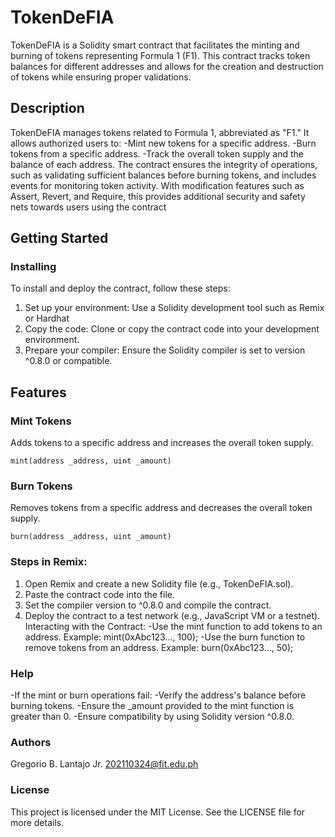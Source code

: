 # TokenDeFIA

TokenDeFIA is a Solidity smart contract that facilitates the minting and burning of tokens representing Formula 1 (F1). This contract tracks token balances for different addresses and allows for the creation and destruction of tokens while ensuring proper validations.

## Description

TokenDeFIA manages tokens related to Formula 1, abbreviated as "F1." It allows authorized users to:
  -Mint new tokens for a specific address.
  -Burn tokens from a specific address.
  -Track the overall token supply and the balance of each address.
The contract ensures the integrity of operations, such as validating sufficient balances before burning tokens, and includes events for monitoring token activity. With modification features such as Assert, Revert, and Require, this provides additional security and safety nets towards users using the contract

## Getting Started

### Installing

To install and deploy the contract, follow these steps:

1. Set up your environment: Use a Solidity development tool such as Remix or Hardhat
2. Copy the code: Clone or copy the contract code into your development environment.
3. Prepare your compiler: Ensure the Solidity compiler is set to version ^0.8.0 or compatible.

## Features


### Mint Tokens
Adds tokens to a specific address and increases the overall token supply.
```
mint(address _address, uint _amount)
```

### Burn Tokens
Removes tokens from a specific address and decreases the overall token supply.
```
burn(address _address, uint _amount)
```
### Steps in Remix:
  1. Open Remix and create a new Solidity file (e.g., TokenDeFIA.sol).
  2. Paste the contract code into the file.
  3. Set the compiler version to ^0.8.0 and compile the contract.
  4. Deploy the contract to a test network (e.g., JavaScript VM or a testnet).
Interacting with the Contract:
          -Use the mint function to add tokens to an address. Example: mint(0xAbc123..., 100);
          -Use the burn function to remove tokens from an address. Example: burn(0xAbc123..., 50);

### Help
 -If the mint or burn operations fail:
     -Verify the address's balance before burning tokens.
     -Ensure the _amount provided to the mint function is greater than 0.
 -Ensure compatibility by using Solidity version ^0.8.0.

### Authors
Gregorio B. Lantajo Jr.
202110324@fit.edu.ph

### License
This project is licensed under the MIT License. See the LICENSE file for more details.
